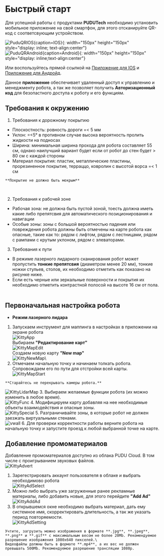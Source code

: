 # Быстрый старт

Для успешной работы с продуктами **PUDUTech** необходимо установить мобильное приложение на свой смартфон, для этого отсканируйте QR-код с соответсвующим устройством.

![PuduQRIOS{caption=IOS}](/assets/images/PuduQR_app_ios.png){: width="150px" height="150px" style="display: inline; text-align:center"}
![PuduQRAndroid{caption=Android}](/assets/images/PuduQR_app_android.png ){: width="150px" height="150px" style="display: inline;text-align:center"}

Или воспользуйтесь прямой ссылкой на [Приложение для IOS](https://apps.apple.com/app/id1598340894) и [Приложение для Андройд](https://business-hongkong-apk.oss-cn-hongkong.aliyuncs.com/apk/prod/PuduLink.apk).


Данное **приложение** обеспечивает удаленный доступ к управлению и менеджменту робота, а так же позволяет получить **Авторизационный код** для безопастного доступа к роботу и его функциям.

## Требования к окружению

1. Требования к дорожному покрытию

* Плоскостность: ровность дороги =< 5 мм
* Уклон: =<5° в противном случае высока вероятность пролить жидкости на подносах
* Ширина: минимальная ширина прохода для робота составляет 55 см, однако наилучший вариант будет если от робот до стен будет > 80 см с каждой стороны
* Материал покрытия: пластик, металлические пластины, прорезиненное покрытие, терраццо, ковролин с высотой ворса =< 1 см

```warning
**Покрытие не должно быть мокрым**
```
![]()
![]()
![]()

2. Требования к рабочей зоне

* Рабочая зона: не должна быть пустой зоной, тоесть должна иметь какие либо препятсвия для автоматического позиционирования и навигации
* Особые зоны: зоны с большой вероятностью падения или повреждения робота должны быть отмечены на карте робота как опасные, такие как то: рядом с лифтом, рядом с лестницами, рядом с рампами с крутым уклоном, рядом с элеваторами.

3. Требования к пути

* В режиме лазерного лидарного сканирования робот может пропустить **тонкие препятсвия** (диаметром менее 20 мм), тонкие ножки стульев, столов, их необходимо отметить как показано на рисунке ниже.
![]()
* Если есть черные или зеркальные поверхности и покрытия их необходимо отметить контрастной полосой на высоте 16 см от пола.
![]()

## Первоначальная настройка робота

* **Режим лазерного лидара**
1. Запускаем инструмент для маппинга в настройках в приложении на экране робота \
![KittyApp](/assets/images/Kitty_AppSettings.png)\
Выбираем **"Редактирование карт"**\
![KittyMapEdit](/assets/images/Kitty_mapedit.png)\
Создаем новую карту **"New map"**\
![KittyNewMap](/assets/images/Kitty_newmap.png)\
2. Отмечаем начальную точку и начинаем толкать робота. Сопровождаем его по пути для отстройки всей карты.\
![KittyMapStart](/assets/images/Kitty_carrymapping.png)
```warning
**Старайтесь не перекрывать камеры робота.**
```
![KittyLidarMap](/assets/images/Kitty_lidarmapping.png)
3. Выбираем желаемые функции робота (их можно изменить в любое время).\
![KittyFunc](/assets/images/Kitty_function.png) 
4. Модифицируем карту добавляя на нее необходимые объекты взаимодействия и опасные зоны.\
![KittySpecial](/assets/images/Kitty_app_specialelements.png)
5. Разграничивайте зоны, в которые робот не должен заезжать виртуальными стенами.\
![vwall](/assets/images/Kitty_vwall.png)
6. Для проверки корректности работы верните робота на начальную точку и запустите проезд к любой выбранной точке на карте.

## Добавление промоматериалов
Добавление промоматериалов доступно из облака PUDU Cloud. В том числе с проигрыванием звуковых файлов.\
![KittyAdvert](/assets/images/Kitty_promoscreen.png)
1. Зарегестрировать аккаунт пользователя в облаке и выбрать необходимово робота\
![KittyAdSelect](/assets/images/Kitty_ad.png)
2. Можно либо выбрать уже загруженные ранее рекламные материалы, либо добавить новые, для этого перейдите **"Add Ad"**\
![KittyAddAd](/assets/images/Kitty_advertising.png)
3. В открывшемся окне необходимо выбрать материал, дать ему системное имя, скорректировать длительность, а так же указать период повторяемости.\
![KittyAdSetting](/assets/images/Kitty_ad_setting.png)
```warning
Учтите, загрузить можно изображения в формате **.jpg**, **.jpeg**, **.png** и **.gif** с максимальным весом не более 20Mb. Рекомендуемое разрешение изображения 1080х640 пикселей.\
Видеофайлы должны быть в формате **.mp4**, а их вес не должен превышать 500Mb. Рекомендуемое разрешение трансляции 1080p.
```
